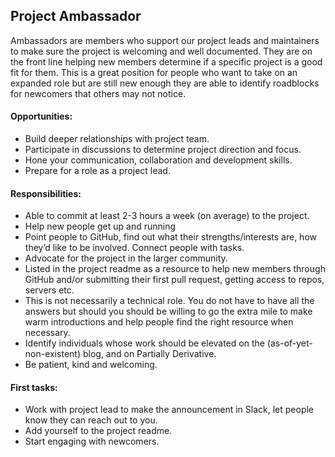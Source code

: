 ## Project Ambassador

Ambassadors are members who support our project leads and maintainers to make sure the project is welcoming and well documented. They are on the front line helping new members determine if a specific project is a good fit for them. This is a great position for people who want to take on an expanded role but are still new enough they are able to identify roadblocks for newcomers that others may not notice.

#### Opportunities:
* Build deeper relationships with project team.
* Participate in discussions to determine project direction and focus.
* Hone your communication, collaboration and development skills.
* Prepare for a role as a project lead.

#### Responsibilities:
* Able to commit at least 2-3 hours a week (on average) to the project.
* Help new people get up and running
* Point people to GitHub, find out what their strengths/interests are, how they’d like to be involved. Connect people with tasks.
* Advocate for the project in the larger community.
* Listed in the project readme as a resource to help new members through GitHub and/or submitting their first pull request, getting access to repos, servers etc.
* This is not necessarily a technical role. You do not have to have all the answers but should you should be willing to go the extra mile to make warm introductions and help people find the right resource when necessary.
* Identify individuals whose work should be elevated on the (as-of-yet-non-existent) blog, and on Partially Derivative.
* Be patient, kind and welcoming.

#### First tasks:
* Work with project lead to make the announcement in Slack, let people know they can reach out to you.
* Add yourself to the project readme.
* Start engaging with newcomers.
